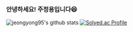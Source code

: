### 안녕하세요! 주정용입니다😆
![jeongyong95's github stats](https://github-readme-stats.vercel.app/api?username=jeongyong95&show_icons=true)
[![Solved.ac Profile](http://mazassumnida.wtf/api/v2/generate_badge?boj=jeongyong95)](https://solved.ac/jeongyong95/)
<!--
**jeongyong95/jeongyong95** is a ✨ _special_ ✨ repository because its `README.md` (this file) appears on your GitHub profile.

Here are some ideas to get you started:

- 🔭 I’m currently working on ...
- 🌱 I’m currently learning ...
- 👯 I’m looking to collaborate on ...
- 🤔 I’m looking for help with ...
- 💬 Ask me about ...
- 📫 How to reach me: ...
- 😄 Pronouns: ...
- ⚡ Fun fact: ...
-->
